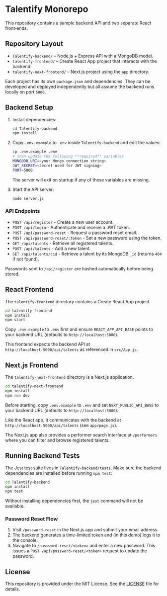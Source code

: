 # Talentify Monorepo

This repository contains a sample backend API and two separate React front‑ends.

## Repository Layout

- `Talentify-backend/` – Node.js + Express API with a MongoDB model.
- `talentify-frontend/` – Create React App project that interacts with the backend.
- `talentify-next-frontend/` – Next.js project using the `app` directory.

Each project has its own `package.json` and dependencies. They can be developed and deployed independently but all assume the backend runs locally on port `5000`.

## Backend Setup

1. Install dependencies:
   ```bash
   cd Talentify-backend
   npm install
   ```

2. Copy `.env.example` to `.env` inside `Talentify-backend` and edit the values:
   ```bash
   cp .env.example .env
   # then update the following **required** variables
   MONGODB_URI=<your Mongo connection string>
   JWT_SECRET=<secret used for JWT signing>
   PORT=5000
   ```
   The server will exit on startup if any of these variables are missing.

3. Start the API server:
   ```bash
   node server.js
   ```

### API Endpoints

- `POST /api/register` - Create a new user account.
- `POST /api/login` - Authenticate and receive a JWT token.
- `POST /api/password-reset` - Request a password reset email.
- `POST /api/password-reset/:token` - Set a new password using the token.
- `GET /api/talents` - Retrieve all registered talents.
- `POST /api/talents` - Add a new talent.
- `GET /api/talents/:id` - Retrieve a talent by its MongoDB `_id` (returns `404` if not found).

Passwords sent to `/api/register` are hashed automatically before being stored.

## React Frontend

The `talentify-frontend` directory contains a Create React App project.

```bash
cd talentify-frontend
npm install
npm start
```

Copy `.env.example` to `.env` first and ensure `REACT_APP_API_BASE` points to your
backend URL (defaults to `http://localhost:5000`).

This frontend expects the backend API at `http://localhost:5000/api/talents` as referenced in `src/App.js`.

## Next.js Frontend

The `talentify-next-frontend` directory is a Next.js application.

```bash
cd talentify-next-frontend
npm install
npm run dev
```

Before starting, copy `.env.example` to `.env` and set `NEXT_PUBLIC_API_BASE` to
your backend URL (defaults to `http://localhost:5000`).

Like the React app, it communicates with the backend at `http://localhost:5000/api/talents` (see `app/page.js`).

The Next.js app also provides a performer search interface at `/performers` where you can filter and browse registered talents.

## Running Backend Tests

The Jest test suite lives in `Talentify-backend/tests`. Make sure the backend
dependencies are installed before running `npm test`:

```bash
cd Talentify-backend
npm install
npm test
```

Without installing dependencies first, the `jest` command will not be available.

### Password Reset Flow

1. Visit `/password-reset` in the Next.js app and submit your email address.
2. The backend generates a time-limited token and (in this demo) logs it to the console.
3. Navigate to `/password-reset/<token>` and enter a new password. This issues a `POST /api/password-reset/<token>` request to update the password.

## License

This repository is provided under the MIT License. See the [LICENSE](LICENSE) file for details.
